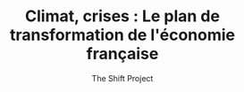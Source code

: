 ---
permalink: false
title: "Climat, crises : Le plan de transformation de l'économie française"
author: The Shift Project
year: 2022
width: 14.5
height: 22
pages: 272
color: '#FFFFFF'
publisher: Odile Jacob
link: https://www.odilejacob.fr/catalogue/sciences-humaines/economie-et-finance/climat-crises_9782738154262.php
description: "Une fois passés les fantasmes, les peurs, les utopies, que fait-on face à la crise climatique ? Ici, rien que du concret : un plan d'action sur cinq ans pour aligner l'ensemble de la société française avec les immenses enjeux qui se dressent devant elle. Mené par des dizaines de spécialistes, ce travail est impressionnant et sa restitution très pédagogique. Oui, agir concrètement est possible : mais il faut plus que des mots. Il faut un plan, et en voici un exemple remarquable."
---